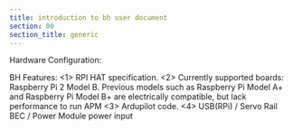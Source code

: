 ```yaml
---
title: introduction to bh user document
section: 00
section_title: generic
---
```



Hardware Configuration:

BH Features:
<1> RPI HAT specification.
<2> Currently supported boards:
    Raspberry Pi 2 Model B. Previous models such as Raspberry Pi Model A+ and Raspberry Pi Model B+ are electrically compatible, but lack performance to run APM
<3> Ardupilot code.
<4> USB(RPi) / Servo Rail BEC / Power Module power input
